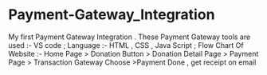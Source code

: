 # Payment-Gateway_Integration
My first Payment Gateway Integration . These Payment Gateway tools are used :-  VS code ;    Language :-  HTML , CSS , Java Script ;    Flow Chart Of Website :-  Home Page > Donation Button > Donation Detail Page > Payment Page > Transaction Gateway Choose >Payment Done , get receipt on email
